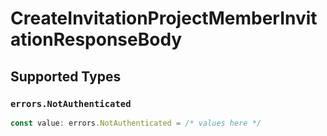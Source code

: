 # CreateInvitationProjectMemberInvitationResponseBody


## Supported Types

### `errors.NotAuthenticated`

```typescript
const value: errors.NotAuthenticated = /* values here */
```

